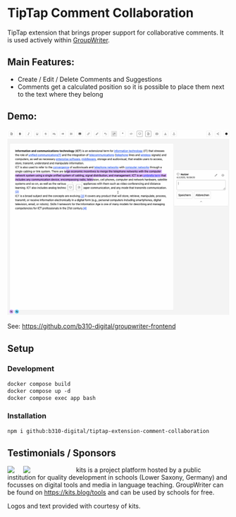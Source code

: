 # TipTap Comment Collaboration 
TipTap extension that brings proper support for collaborative comments. It is used actively within [GroupWriter](https://github.com/b310-digital/groupwriter-frontend).

## Main Features:
- Create / Edit / Delete Comments and Suggestions
- Comments get a calculated position so it is possible to place them next to the text where they belong

## Demo:
![Plugin as used in groupwriter](/documentation/groupwriter-comments.gif)

See: https://github.com/b310-digital/groupwriter-frontend

## Setup

### Development

```
docker compose build
docker compose up -d
docker compose exec app bash
```

### Installation
```
npm i github:b310-digital/tiptap-extension-comment-collaboration
```


## Testimonials / Sponsors

<img src="https://www.nibis.de/img/nlq-medienbildung.png" align="left" style="margin-right:20px">
<img src="https://kits.blog/wp-content/uploads/2021/03/kits_logo.svg" width=100 align="left" style="margin-right:20px">

kits is a project platform hosted by a public institution for quality
development in schools (Lower Saxony, Germany) and focusses on digital tools
and media in language teaching. GroupWriter can
be found on https://kits.blog/tools and can be used by schools for free.

Logos and text provided with courtesy of kits.
